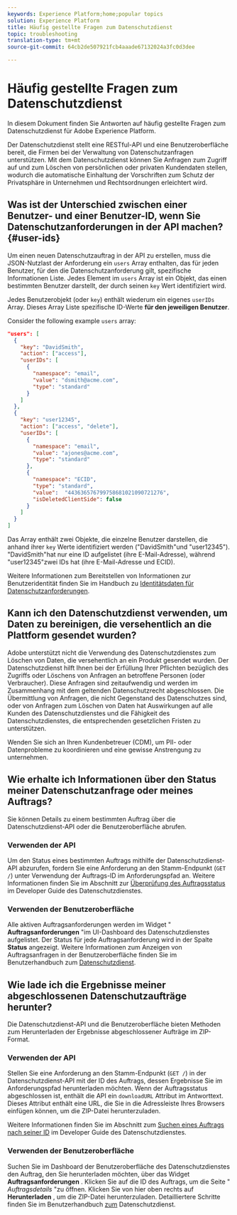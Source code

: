 ```yaml
---
keywords: Experience Platform;home;popular topics
solution: Experience Platform
title: Häufig gestellte Fragen zum Datenschutzdienst
topic: troubleshooting
translation-type: tm+mt
source-git-commit: 64cb2de507921fcb4aaade67132024a3fc0d3dee

---
```



# Häufig gestellte Fragen zum Datenschutzdienst

In diesem Dokument finden Sie Antworten auf häufig gestellte Fragen zum Datenschutzdienst für Adobe Experience Platform.

Der Datenschutzdienst stellt eine RESTful-API und eine Benutzeroberfläche bereit, die Firmen bei der Verwaltung von Datenschutzanfragen unterstützen. Mit dem Datenschutzdienst können Sie Anfragen zum Zugriff auf und zum Löschen von persönlichen oder privaten Kundendaten stellen, wodurch die automatische Einhaltung der Vorschriften zum Schutz der Privatsphäre in Unternehmen und Rechtsordnungen erleichtert wird.

## Was ist der Unterschied zwischen einer Benutzer- und einer Benutzer-ID, wenn Sie Datenschutzanforderungen in der API machen? {#user-ids}

Um einen neuen Datenschutzauftrag in der API zu erstellen, muss die JSON-Nutzlast der Anforderung ein `users` Array enthalten, das für jeden Benutzer, für den die Datenschutzanforderung gilt, spezifische Informationen Liste. Jedes Element im `users` Array ist ein Objekt, das einen bestimmten Benutzer darstellt, der durch seinen `key` Wert identifiziert wird.

Jedes Benutzerobjekt (oder `key`) enthält wiederum ein eigenes `userIDs` Array. Dieses Array Liste spezifische ID-Werte **für den jeweiligen Benutzer**.

Consider the following example `users` array:

```json
"users": [
  {
    "key": "DavidSmith",
    "action": ["access"],
    "userIDs": [
      {
        "namespace": "email",
        "value": "dsmith@acme.com",
        "type": "standard"
      }
    ]
  },
  {
    "key": "user12345",
    "action": ["access", "delete"],
    "userIDs": [
      {
        "namespace": "email",
        "value": "ajones@acme.com",
        "type": "standard"
      },
      {
        "namespace": "ECID",
        "type": "standard",
        "value":  "443636576799758681021090721276",
        "isDeletedClientSide": false
      }
    ]
  }
]
```

Das Array enthält zwei Objekte, die einzelne Benutzer darstellen, die anhand ihrer `key` Werte identifiziert werden (&quot;DavidSmith&quot;und &quot;user12345&quot;). &quot;DavidSmith&quot;hat nur eine ID aufgelistet (ihre E-Mail-Adresse), während &quot;user12345&quot;zwei IDs hat (ihre E-Mail-Adresse und ECID).

Weitere Informationen zum Bereitstellen von Informationen zur Benutzeridentität finden Sie im Handbuch zu [Identitätsdaten für Datenschutzanforderungen](identity-data.md).


## Kann ich den Datenschutzdienst verwenden, um Daten zu bereinigen, die versehentlich an die Plattform gesendet wurden?

Adobe unterstützt nicht die Verwendung des Datenschutzdienstes zum Löschen von Daten, die versehentlich an ein Produkt gesendet wurden. Der Datenschutzdienst hilft Ihnen bei der Erfüllung Ihrer Pflichten bezüglich des Zugriffs oder Löschens von Anfragen an betroffene Personen (oder Verbraucher). Diese Anfragen sind zeitaufwendig und werden im Zusammenhang mit dem geltenden Datenschutzrecht abgeschlossen. Die Übermittlung von Anfragen, die nicht Gegenstand des Datenschutzes sind, oder von Anfragen zum Löschen von Daten hat Auswirkungen auf alle Kunden des Datenschutzdienstes und die Fähigkeit des Datenschutzdienstes, die entsprechenden gesetzlichen Fristen zu unterstützen.

Wenden Sie sich an Ihren Kundenbetreuer (CDM), um PII- oder Datenprobleme zu koordinieren und eine gewisse Anstrengung zu unternehmen.

## Wie erhalte ich Informationen über den Status meiner Datenschutzanfrage oder meines Auftrags?

Sie können Details zu einem bestimmten Auftrag über die Datenschutzdienst-API oder die Benutzeroberfläche abrufen.

### Verwenden der API

Um den Status eines bestimmten Auftrags mithilfe der Datenschutzdienst-API abzurufen, fordern Sie eine Anforderung an den Stamm-Endpunkt (`GET /`) unter Verwendung der Auftrags-ID im Anforderungspfad an. Weitere Informationen finden Sie im Abschnitt zur [Überprüfung des Auftragsstatus](api/privacy-jobs.md#check-the-status-of-a-job) im Developer Guide des Datenschutzdienstes.

### Verwenden der Benutzeroberfläche

Alle aktiven Auftragsanforderungen werden im Widget &quot; **Auftragsanforderungen** &quot;im UI-Dashboard des Datenschutzdienstes aufgelistet. Der Status für jede Auftragsanforderung wird in der Spalte **Status** angezeigt. Weitere Informationen zum Anzeigen von Auftragsanfragen in der Benutzeroberfläche finden Sie im Benutzerhandbuch zum [Datenschutzdienst](ui/user-guide.md).

## Wie lade ich die Ergebnisse meiner abgeschlossenen Datenschutzaufträge herunter?

Die Datenschutzdienst-API und die Benutzeroberfläche bieten Methoden zum Herunterladen der Ergebnisse abgeschlossener Aufträge im ZIP-Format.

### Verwenden der API

Stellen Sie eine Anforderung an den Stamm-Endpunkt (`GET /`) in der Datenschutzdienst-API mit der ID des Auftrags, dessen Ergebnisse Sie im Anforderungspfad herunterladen möchten. Wenn der Auftragsstatus abgeschlossen ist, enthält die API ein `downloadURL` Attribut im Antworttext. Dieses Attribut enthält eine URL, die Sie in die Adressleiste Ihres Browsers einfügen können, um die ZIP-Datei herunterzuladen.

Weitere Informationen finden Sie im Abschnitt zum [Suchen eines Auftrags nach seiner ID](api/privacy-jobs.md#check-the-status-of-a-job) im Developer Guide des Datenschutzdienstes.

### Verwenden der Benutzeroberfläche

Suchen Sie im Dashboard der Benutzeroberfläche des Datenschutzdienstes den Auftrag, den Sie herunterladen möchten, über das Widget **Auftragsanforderungen** . Klicken Sie auf die ID des Auftrags, um die Seite &quot; _Auftragsdetails_ &quot;zu öffnen. Klicken Sie von hier oben rechts auf **Herunterladen** , um die ZIP-Datei herunterzuladen. Detailliertere Schritte finden Sie im Benutzerhandbuch [zum](ui/user-guide.md) Datenschutzdienst.